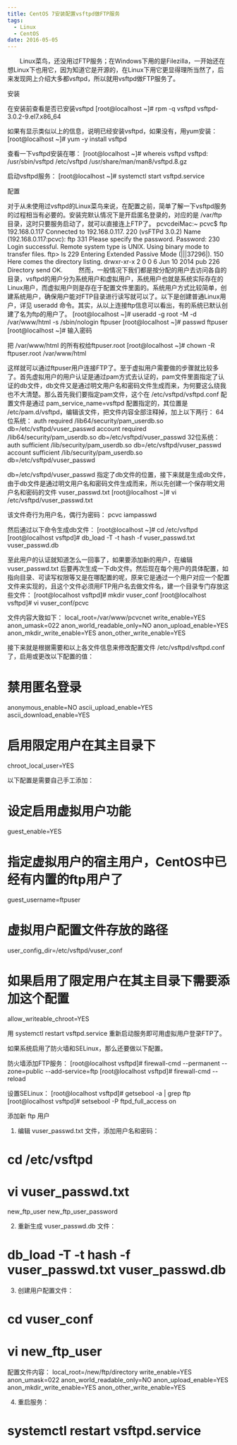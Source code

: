 ```yaml
---
title: CentOS 7安装配置vsftpd做FTP服务
tags:
  - Linux
  - CentOS
date: 2016-05-05
---
```


　　Linux菜鸟，还没用过FTP服务；在Windows下用的是Filezilla，一开始还在想Linux下也用它，因为知道它是开源的，在Linux下用它更显得理所当然了，后来发现网上介绍大多都vsftpd，所以就用vsftpd做FTP服务了。

安装

在安装前查看是否已安装vsftpd
[root@localhost ~]# rpm -q vsftpd
vsftpd-3.0.2-9.el7.x86_64

如果有显示类似以上的信息，说明已经安装vsftpd，如果没有，用yum安装：
[root@localhost ~]# yum -y install vsftpd

查看一下vsftpd安装在哪：
[root@localhost ~]# whereis vsftpd
vsftpd: /usr/sbin/vsftpd /etc/vsftpd /usr/share/man/man8/vsftpd.8.gz

启动vsftpd服务：
[root@localhost ~]# systemctl start vsftpd.service

配置

对于从未使用过vsftpd的Linux菜鸟来说，在配置之前，简单了解一下vsftpd服务的过程相当有必要的。安装完默认情况下是开启匿名登录的，对应的是 /var/ftp 目录，这时只要服务启动了，就可以直接连上FTP了。
pcvcdeiMac:~ pcvc$ ftp 192.168.0.117
Connected to 192.168.0.117.
220 (vsFTPd 3.0.2)
Name (192.168.0.117:pcvc): ftp
331 Please specify the password.
Password:
230 Login successful.
Remote system type is UNIX.
Using binary mode to transfer files.
ftp> ls
229 Entering Extended Passive Mode (|||37296|).
150 Here comes the directory listing.
drwxr-xr-x    2 0        0               6 Jun 10  2014 pub
226 Directory send OK.
　　
然而，一般情况下我们都是按分配的用户去访问各自的目录，vsftpd的用户分为系统用户和虚拟用户，系统用户也就是系统实际存在的Linux用户，而虚拟用户则是存在于配置文件里面的。系统用户方式比较简单，创建系统用户，确保用户能对FTP目录进行读写就可以了。以下是创建普通Linux用户，详见 useradd 命令。其实，从以上连接ftp信息可以看出，有的系统已默认创建了名为ftp的用户了。
[root@localhost ~]# useradd -g root -M -d /var/www/html -s /sbin/nologin ftpuser
[root@localhost ~]# passwd ftpuser
[root@localhost ~]# 输入密码

把 /var/www/html 的所有权给ftpuser.root
[root@localhost ~]# chown -R ftpuser.root /var/www/html

这样就可以通过ftpuser用户连接FTP了。至于虚拟用户需要做的步骤就比较多了。首先虚拟用户的用户认证是通过pam方式去认证的，pam文件里面指定了认证的db文件，db文件又是通过明文用户名和密码文件生成而来，为何要这么绕我也不大清楚。那么首先我们要指定pam文件，这个在 /etc/vsftpd/vsftpd.conf 配置文件是通过 pam_service_name=vsftpd 配置指定的，其位置是 /etc/pam.d/vsftpd，编辑该文件，把文件内容全部注释掉，加上以下两行：
64位系统：
auth required /lib64/security/pam_userdb.so db=/etc/vsftpd/vuser_passwd
account required /lib64/security/pam_userdb.so db=/etc/vsftpd/vuser_passwd
32位系统：
auth sufficient /lib/security/pam_userdb.so db=/etc/vsftpd/vuser_passwd
account sufficient /lib/security/pam_userdb.so db=/etc/vsftpd/vuser_passwd

db=/etc/vsftpd/vuser_passwd 指定了db文件的位置，接下来就是生成db文件，由于db文件是通过明文用户名和密码文件生成而来，所以先创建一个保存明文用户名和密码的文件 vuser_passwd.txt
[root@localhost ~]# vi /etc/vsftpd/vuser_passwd.txt

该文件奇行为用户名，偶行为密码：
pcvc
iampasswd

然后通过以下命令生成db文件：
[root@localhost ~]# cd /etc/vsftpd
[root@localhost vsftpd]# db_load -T -t hash -f vuser_passwd.txt vuser_passwd.db

至此用户的认证就知道怎么一回事了，如果要添加新的用户，在编辑 vuser_passwd.txt 后要再次生成一下db文件。然后现在每个用户的具体配置，如指向目录、可读写权限等又是在哪配置的呢，原来它是通过一个用户对应一个配置文件来实现的，且这个文件必须用FTP用户名去做文件名，建一个目录专门存放这些文件：
[root@localhost vsftpd]# mkdir vuser_conf
[root@localhost vsftpd]# vi vuser_conf/pcvc

文件内容大致如下：
local_root=/var/www/pcvcnet
write_enable=YES
anon_umask=022
anon_world_readable_only=NO
anon_upload_enable=YES
anon_mkdir_write_enable=YES
anon_other_write_enable=YES

接下来就是根据需要和以上各文件信息来修改配置文件 /etc/vsftpd/vsftpd.conf 了，启用或更改以下配置的值：
# 禁用匿名登录
anonymous_enable=NO
ascii_upload_enable=YES
ascii_download_enable=YES
# 启用限定用户在其主目录下
chroot_local_user=YES

以下配置是需要自己手工添加：
# 设定启用虚拟用户功能
guest_enable=YES
# 指定虚拟用户的宿主用户，CentOS中已经有内置的ftp用户了
guest_username=ftpuser
# 虚拟用户配置文件存放的路径
user_config_dir=/etc/vsftpd/vuser_conf
# 如果启用了限定用户在其主目录下需要添加这个配置
allow_writeable_chroot=YES

用 systemctl restart vsftpd.service 重新启动服务即可用虚拟用户登录FTP了。

如果系统启用了防火墙和SELinux，那么还要做以下配置。

防火墙添加FTP服务：
[root@localhost vsftpd]# firewall-cmd --permanent --zone=public --add-service=ftp
[root@localhost vsftpd]# firewall-cmd --reload

设置SELinux：
[root@localhost vsftpd]# getsebool -a | grep ftp
[root@localhost vsftpd]# setsebool -P ftpd_full_access on

添加新 ftp 用户

1. 编辑 vuser_passwd.txt 文件，添加用户名和密码：
# cd /etc/vsftpd
# vi vuser_passwd.txt
new_ftp_user
new_ftp_user_password

2. 重新生成 vuser_passwd.db 文件：
# db_load -T -t hash -f vuser_passwd.txt vuser_passwd.db

3. 创建用户配置文件：
# cd vuser_conf
# vi new_ftp_user

配置文件内容：
local_root=/new/ftp/directory
write_enable=YES
anon_umask=022
anon_world_readable_only=NO
anon_upload_enable=YES
anon_mkdir_write_enable=YES
anon_other_write_enable=YES

4. 重启服务：
# systemctl restart vsftpd.service